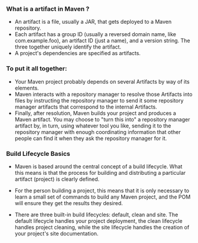 ### What is a artifact in Maven ? 

* An artifact is a file, usually a JAR, that gets deployed to a Maven repository.
* Each artifact has a group ID (usually a reversed domain name, like com.example.foo), an artifact ID (just a name), and a version string. The three together uniquely identify the artifact.
* A project's dependencies are specified as artifacts.


### To put it all together:

* Your Maven project probably depends on several Artifacts by way of its <dependency> elements.
* Maven interacts with a repository manager to resolve those Artifacts into files by instructing the repository manager to send it some 
  repository manager artifacts that correspond to the internal Artifacts.
* Finally, after resolution, Maven builds your project and produces a Maven artifact. You may choose to "turn this into" a repository manager 
  artifact by, in turn, using whatever tool you like, sending it to the repository manager with enough coordinating information that other people 
  can find it when they ask the repository manager for it.

  
### Build Lifecycle Basics
* Maven is based around the central concept of a build lifecycle. What this means is that the process for building and distributing a particular artifact (project) is clearly defined.

* For the person building a project, this means that it is only necessary to learn a small set of commands to build any Maven project, and the POM will ensure they get the results they desired.

* There are three built-in build lifecycles: default, clean and site. The default lifecycle handles your project deployment, the clean lifecycle handles project cleaning, while the site lifecycle handles the creation of your project's site documentation.

